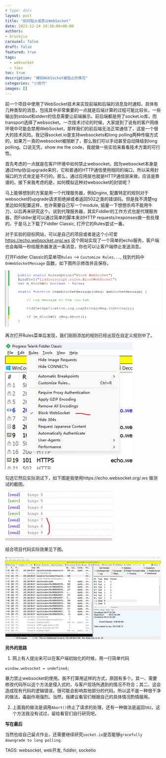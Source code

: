 ```yaml
---
# type: docs 
layout: post
title: "如何阻止或禁止WebSocket"
date: 2023-12-24 19:30:00+08:00
authors:
- brucejia
carousel: false
draft: false
featured: true
tags: 
  - websocket
  - tips
toc: true
description: "模拟WebSocket被阻止的情况"
categories: "小技巧"
images: []
---
```


前一个项目中使用了WebSocket技术来实现前端和后端的消息及时通知，具体有几种类型的消息，包括其中非常重要的一点就是后端计算的过程可能比较长，一些输出到stdout和stderr的信息需要让前端展示。前后端都是用了socket.io库，而transport选择了websocket。一次技术讨论的时候，大家提到了说有的客户网络环境中可能会禁用WebSocket，那样我们的前后端无法正常通信了，这是一个很大的技术风险。我记得socket.io是支持websockets和long polling两种传输方式的，如果万一真的websocket被阻断了，那么我们可以手动甚至自动降级到long polling。口说无凭，show me the code，我就做一些实验来看看技术方案的可行性。

首先考虑的一点就是在客户环境中如何禁止websocket。因为websocket本身是通过http协议upgrade来的，它和普通的HTTP通信使用相同的端口，所以采用封端口的方式肯定是不行的。那么，通过应用层也就是HTTP通信层来做，应该是靠谱的。接下来我考虑的是，如何模拟这种对websocket的封锁呢？

马上能够想到的方案是用一个代理服务器，例如nginx, 配置特定的规则对于websocket的upgrade请求拒绝掉或者返回502之类的错误码。但是我不清楚ng里边如何配置这样，也许需要自己写一个module, 掂量一下想想杀鸡不能用牛刀，以后再来研究这个。说到代理服务器，其实Fiddler的工作方式也是代理服务器，而Fiddler是可以通过简单的脚本来对HTTP requests/responses做一些处理的。于是马上下载了Fiddler Classic, 打开它的Rules尝试一番。

对于实验的目标网站，可以是自己的项目或者是这个小可爱 https://echo.websocket.org/.ws 这个网站实现了一个简单的echo服务，客户端也会每隔一秒给服务器发送一条消息，你也可以让客户端停止发送消息。

打开Fiddler Classic的菜单项`Rules` --> `Customize Rules...`, 找到代码中 `OnWebSocketMessage` 函数，如下图所示修改并且保存。

![fiddler-code-block-ws](fiddler-1.png#center)

再次打开Rules菜单后发现，我们刚刚添加的规则已经出现在自定义规则中了。

![fiddler-ui-rules-block-ws](feature.png#center)


勾选它然后实际测试下，如下图是我使用https://echo.websocket.org/.ws 做测试的截图。


![echo-server](ws-blocked.png#center)

结合项目代码实际效果见下图。

![fiddler-ui-show-ws](fiddler-0.png#center)


**另外的思路**

1. 网上有人提出来可以在客户端初始化的时候，用一行简单代码
 
 ```window.websocket = undefined;```

 暴力禁止websocket的使用。我不打算用这样的方式，原因有多个。其一、需要修改代码所以这个方法是侵入式的，与客户现场所遇到的情况不符合；其二、这会造成现有代码的逻辑错误，很可能会影响其他部分的代码。所以这不是一种很干净的做法，毒副作用强烈。当然，我建议看官们根据自己的具体情况酌情服用。

2. 上面我的做法是调用`Abort()`终止了请求的处理，还有一种做法是返回`502`。这个方法我没有试过，留给看官们自行研究吧。


**写在最后**

当然也给自己留点作业，还需要继续研究`socket.io`是否能够`gracefully downgrade to long polling`.


TAGS: websocket, web开发, fiddler, socketio


